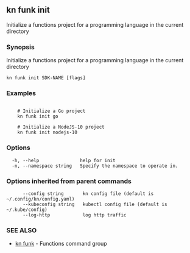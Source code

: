 ## kn funk init

Initialize a functions project for a programming language in the current directory

### Synopsis

Initialize a functions project for a programming language in the current directory

```
kn funk init SDK-NAME [flags]
```

### Examples

```

    # Initialize a Go project
    kn funk init go

    # Initialize a NodeJS-10 project
    kn funk init nodejs-10
```

### Options

```
  -h, --help               help for init
  -n, --namespace string   Specify the namespace to operate in.
```

### Options inherited from parent commands

```
      --config string       kn config file (default is ~/.config/kn/config.yaml)
      --kubeconfig string   kubectl config file (default is ~/.kube/config)
      --log-http            log http traffic
```

### SEE ALSO

* [kn funk](kn_funk.md)	 - Functions command group

